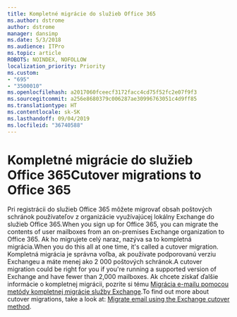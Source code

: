 ```yaml
---
title: Kompletné migrácie do služieb Office 365
ms.author: dstrome
author: dstrome
manager: dansimp
ms.date: 5/3/2018
ms.audience: ITPro
ms.topic: article
ROBOTS: NOINDEX, NOFOLLOW
localization_priority: Priority
ms.custom:
- "695"
- "3500010"
ms.openlocfilehash: a2017060fceecf3172facc4cd75f52fc2e07f9f3
ms.sourcegitcommit: a256e8680379c006287ae30996763051c4d9ff85
ms.translationtype: HT
ms.contentlocale: sk-SK
ms.lasthandoff: 09/04/2019
ms.locfileid: "36740588"
---
```

# <a name="cutover-migrations-to-office-365"></a><span data-ttu-id="7585a-102">Kompletné migrácie do služieb Office 365</span><span class="sxs-lookup"><span data-stu-id="7585a-102">Cutover migrations to Office 365</span></span>

<span data-ttu-id="7585a-103">Pri registrácii do služieb Office 365 môžete migrovať obsah poštových schránok používateľov z organizácie využívajúcej lokálny Exchange do služieb Office 365.</span><span class="sxs-lookup"><span data-stu-id="7585a-103">When you sign up for Office 365, you can migrate the contents of user mailboxes from an on-premises Exchange organization to Office 365.</span></span> <span data-ttu-id="7585a-104">Ak ho migrujete celý naraz, nazýva sa to kompletná migrácia.</span><span class="sxs-lookup"><span data-stu-id="7585a-104">When you do this all at one time, it's called a cutover migration.</span></span> <span data-ttu-id="7585a-105">Kompletná migrácia je správna voľba, ak používate podporovanú verziu Exchangeu a máte menej ako 2 000 poštových schránok.</span><span class="sxs-lookup"><span data-stu-id="7585a-105">A cutover migration could be right for you if you're running a supported version of Exchange and have fewer than 2,000 mailboxes.</span></span> <span data-ttu-id="7585a-106">Ak chcete získať ďalšie informácie o kompletnej migrácii, pozrite si tému [Migrácia e-mailu pomocou metódy kompletnej migrácie služby Exchange](https://docs.microsoft.com/Exchange/mailbox-migration/cutover-migration-to-office-365).</span><span class="sxs-lookup"><span data-stu-id="7585a-106">To find out more about cutover migrations, take a look at: [Migrate email using the Exchange cutover method](https://docs.microsoft.com/Exchange/mailbox-migration/cutover-migration-to-office-365).</span></span>
  